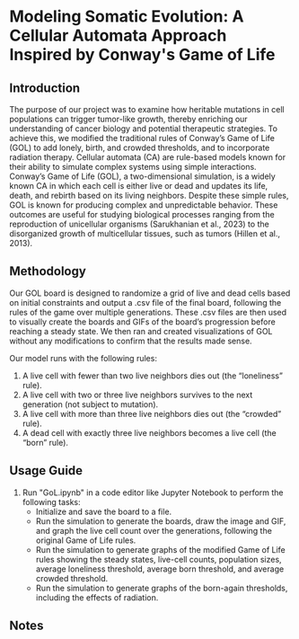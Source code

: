 # Modeling Somatic Evolution: A Cellular Automata Approach Inspired by Conway's Game of Life
## Introduction
The purpose of our project was to examine how heritable mutations in cell populations can trigger tumor-like growth, thereby enriching our understanding of cancer biology and potential therapeutic strategies. To achieve this, we modified the traditional rules of Conway’s Game of Life (GOL) to add lonely, birth, and crowded thresholds, and to incorporate radiation therapy. Cellular automata (CA) are rule-based models known for their ability to simulate complex systems using simple interactions. Conway’s Game of Life (GOL), a two-dimensional simulation, is a widely known CA in which each cell is either live or dead and updates its life, death, and rebirth based on its living neighbors. Despite these simple rules, GOL is known for producing complex and unpredictable behavior. These outcomes are useful for studying biological processes ranging from the reproduction of unicellular organisms (Sarukhanian et al., 2023) to the disorganized growth of multicellular tissues, such as tumors (Hillen et al., 2013).

## Methodology
Our GOL board is designed to randomize a grid of live and dead cells based on initial constraints and output a .csv file of the final board, following the rules of the game over multiple generations. These .csv files are then used to visually create the boards and GIFs of the board’s progression before reaching a steady state. We then ran and created visualizations of GOL without any modifications to confirm that the results made sense.

Our model runs with the following rules:
   1) A live cell with fewer than two live neighbors dies out (the “loneliness” rule).
   2) A live cell with two or three live neighbors survives to the next generation (not subject to mutation).
   3) A live cell with more than three live neighbors dies out (the “crowded” rule).
   4) A dead cell with exactly three live neighbors becomes a live cell (the “born” rule).

## Usage Guide
1. Run "GoL.ipynb" in a code editor like Jupyter Notebook to perform the following tasks:
   - Initialize and save the board to a file.
   - Run the simulation to generate the boards, draw the image and GIF, and graph the live cell count over the generations, following the original Game of Life rules.
   - Run the simulation to generate graphs of the modified Game of Life rules showing the steady states, live-cell counts, population sizes, average loneliness threshold, average born threshold, and average crowded threshold.
   - Run the simulation to generate graphs of the born-again thresholds, including the effects of radiation.

## Notes
